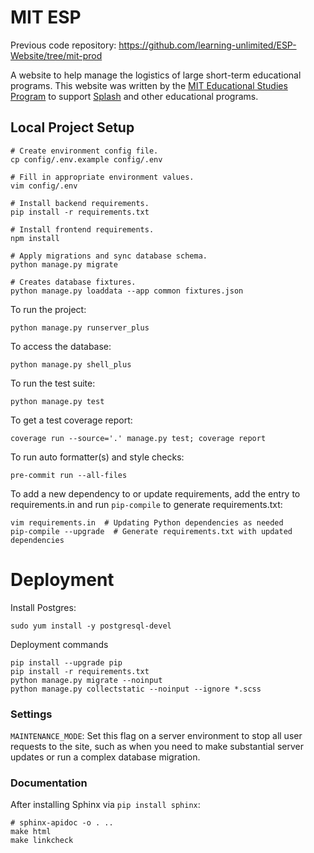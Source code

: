 # MIT ESP
Previous code repository: https://github.com/learning-unlimited/ESP-Website/tree/mit-prod

A website to help manage the logistics of large short-term educational programs. This website was written by the [MIT Educational Studies Program](https://esp.mit.edu) to support [Splash](https://esp.mit.edu/learn/Splash) and other educational programs.

<!-- Documentation for program administrators and developers is in the docs directory, including dev setup documentation and instructions for contributors. -->

## Local Project Setup
```
# Create environment config file.
cp config/.env.example config/.env

# Fill in appropriate environment values.
vim config/.env

# Install backend requirements.
pip install -r requirements.txt

# Install frontend requirements.
npm install

# Apply migrations and sync database schema.
python manage.py migrate

# Creates database fixtures.
python manage.py loaddata --app common fixtures.json
```

To run the project:
```
python manage.py runserver_plus
```
To access the database:
```
python manage.py shell_plus
```
To run the test suite:
```
python manage.py test
```
To get a test coverage report:
```
coverage run --source='.' manage.py test; coverage report
```
To run auto formatter(s) and style checks:
```
pre-commit run --all-files
```
To add a new dependency to or update requirements, add the entry to requirements.in and run `pip-compile` to generate requirements.txt:
```
vim requirements.in  # Updating Python dependencies as needed
pip-compile --upgrade  # Generate requirements.txt with updated dependencies
```


# Deployment
Install Postgres:
```buildoutcfg
sudo yum install -y postgresql-devel
```

Deployment commands
```
pip install --upgrade pip
pip install -r requirements.txt
python manage.py migrate --noinput
python manage.py collectstatic --noinput --ignore *.scss
```

### Settings

`MAINTENANCE_MODE`: Set this flag on a server environment to stop all user requests to the site, such as when you need to make substantial server updates or run a complex database migration.


### Documentation
After installing Sphinx via `pip install sphinx`:
```
# sphinx-apidoc -o . ..
make html
make linkcheck
```